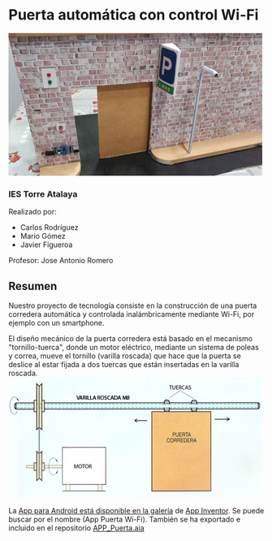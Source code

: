 # Puerta automática con control Wi-Fi
![puerta](imagenes/puerta.jpg)
### IES Torre Atalaya
Realizado por:
* Carlos Rodríguez
* Mario Gómez
* Javier Figueroa

Profesor: Jose Antonio Romero
## Resumen
Nuestro proyecto de tecnología consiste en la construcción de una puerta corredera automática y controlada inalámbricamente mediante Wi-Fi, por ejemplo con un smartphone.

El diseño mecánico de la puerta corredera está basado en el mecanismo "tornillo-tuerca", donde un motor eléctrico, mediante un sistema de poleas y correa, mueve el tornillo (varilla roscada) que hace que la puerta se deslice al estar fijada a dos tuercas que están insertadas en la varilla roscada.![puerta corredera](imagenes/puerta-corredera2.jpg)

La [App para Android está disponible en la galería](http://ai2.appinventor.mit.edu/?galleryId=6638221398900736) de [App Inventor](http://ai2.appinventor.mit.edu). Se puede buscar por el nombre (App Puerta Wi-Fi). También se ha exportado e incluido en el repositorio [APP_Puerta.aia](AppInventor2/APP_Puerta.aia)
